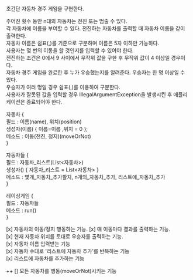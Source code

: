 초간단 자동차 경주 게임을 구현한다.  

주어진 횟수 동안 n대의 자동차는 전진 또는 멈출 수 있다.  
각 자동차에 이름을 부여할 수 있다. 전진하는 자동차를 출력할 때 자동차 이름을 같이 출력한다.    
자동차 이름은 쉼표(,)를 기준으로 구분하며 이름은 5자 이하만 가능하다.  
사용자는 몇 번의 이동을 할 것인지를 입력할 수 있어야 한다.   
전진하는 조건은 0에서 9 사이에서 무작위 값을 구한 후 무작위 값이 4 이상일 경우이다.  
자동차 경주 게임을 완료한 후 누가 우승했는지를 알려준다. 우승자는 한 명 이상일 수 있다.  
우승자가 여러 명일 경우 쉼표(,)를 이용하여 구분한다.  
사용자가 잘못된 값을 입력할 경우 IllegalArgumentException을 발생시킨 후 애플리케이션은 종료되어야 한다.  

자동차 {  
    필드 : 이름(name), 위치(position)  
    생성자(이름) { 이름=이름 ,위치 = 0 };  
    메소드 : 이동(전진, 정지)(moveOrNot)  
}  

자동차들 {  
    필드 : 자동차_리스트(List<자동차>)  
    생성자() { 자동차_리스트 = List<자동차> }  
    메소드 : 몇개_자동차_추가할지, n개의_자동차_추가, 리스트에_자동차_추가   
}  

레이싱게임 {  
    필드 : 자동차들  
    메소드 : run()  
}  

[x] 자동차의 이동/정지 행동하는 기능.
[x] 매 이동마다 결과를 출력하는 기능.  
[x] 현재 자동차 위치를 토대로 우승자를 출력하는 기능.  
[x] 자동차 이름 입력받는 기능  
[x] 자동차 수대로 '리스트에 자동차 추가'를 반복하는 기능  
[x] 리스트에 자동차를 추가하는 기능  

++ [] 모든 자동차를 행동(moveOrNot)시키는 기능
